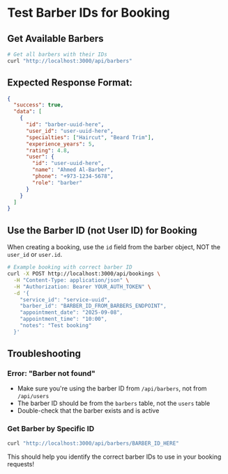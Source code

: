 # Test Barber IDs for Booking

## Get Available Barbers

```bash
# Get all barbers with their IDs
curl "http://localhost:3000/api/barbers"
```

## Expected Response Format:
```json
{
  "success": true,
  "data": [
    {
      "id": "barber-uuid-here",
      "user_id": "user-uuid-here", 
      "specialties": ["Haircut", "Beard Trim"],
      "experience_years": 5,
      "rating": 4.8,
      "user": {
        "id": "user-uuid-here",
        "name": "Ahmed Al-Barber",
        "phone": "+973-1234-5678",
        "role": "barber"
      }
    }
  ]
}
```

## Use the Barber ID (not User ID) for Booking

When creating a booking, use the `id` field from the barber object, NOT the `user_id` or `user.id`.

```bash
# Example booking with correct barber ID
curl -X POST http://localhost:3000/api/bookings \
  -H "Content-Type: application/json" \
  -H "Authorization: Bearer YOUR_AUTH_TOKEN" \
  -d '{
    "service_id": "service-uuid",
    "barber_id": "BARBER_ID_FROM_BARBERS_ENDPOINT",
    "appointment_date": "2025-09-08",
    "appointment_time": "10:00",
    "notes": "Test booking"
  }'
```

## Troubleshooting

### Error: "Barber not found"
- Make sure you're using the barber ID from `/api/barbers`, not from `/api/users`
- The barber ID should be from the `barbers` table, not the `users` table
- Double-check that the barber exists and is active

### Get Barber by Specific ID
```bash
curl "http://localhost:3000/api/barbers/BARBER_ID_HERE"
```

This should help you identify the correct barber IDs to use in your booking requests!
